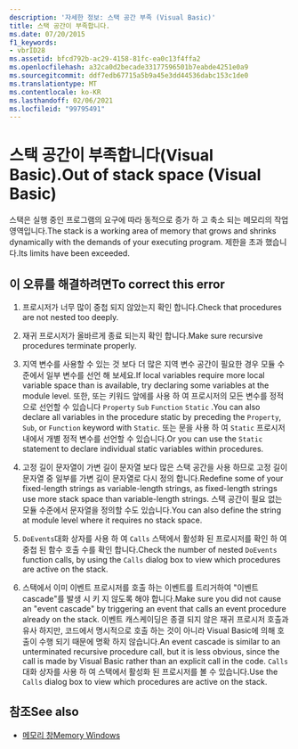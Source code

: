```yaml
---
description: '자세한 정보: 스택 공간 부족 (Visual Basic)'
title: 스택 공간이 부족합니다.
ms.date: 07/20/2015
f1_keywords:
- vbrID28
ms.assetid: bfcd792b-ac29-4158-81fc-ea0c13f4ffa2
ms.openlocfilehash: a32ca0d2becade33177596501b7eabde4251e0a9
ms.sourcegitcommit: ddf7edb67715a5b9a45e3dd44536dabc153c1de0
ms.translationtype: MT
ms.contentlocale: ko-KR
ms.lasthandoff: 02/06/2021
ms.locfileid: "99795491"
---
```

# <a name="out-of-stack-space-visual-basic"></a><span data-ttu-id="0073f-103">스택 공간이 부족합니다(Visual Basic).</span><span class="sxs-lookup"><span data-stu-id="0073f-103">Out of stack space (Visual Basic)</span></span>

<span data-ttu-id="0073f-104">스택은 실행 중인 프로그램의 요구에 따라 동적으로 증가 하 고 축소 되는 메모리의 작업 영역입니다.</span><span class="sxs-lookup"><span data-stu-id="0073f-104">The stack is a working area of memory that grows and shrinks dynamically with the demands of your executing program.</span></span> <span data-ttu-id="0073f-105">제한을 초과 했습니다.</span><span class="sxs-lookup"><span data-stu-id="0073f-105">Its limits have been exceeded.</span></span>  
  
## <a name="to-correct-this-error"></a><span data-ttu-id="0073f-106">이 오류를 해결하려면</span><span class="sxs-lookup"><span data-stu-id="0073f-106">To correct this error</span></span>  
  
1. <span data-ttu-id="0073f-107">프로시저가 너무 많이 중첩 되지 않았는지 확인 합니다.</span><span class="sxs-lookup"><span data-stu-id="0073f-107">Check that procedures are not nested too deeply.</span></span>  
  
2. <span data-ttu-id="0073f-108">재귀 프로시저가 올바르게 종료 되는지 확인 합니다.</span><span class="sxs-lookup"><span data-stu-id="0073f-108">Make sure recursive procedures terminate properly.</span></span>  
  
3. <span data-ttu-id="0073f-109">지역 변수를 사용할 수 있는 것 보다 더 많은 지역 변수 공간이 필요한 경우 모듈 수준에서 일부 변수를 선언 해 보세요.</span><span class="sxs-lookup"><span data-stu-id="0073f-109">If local variables require more local variable space than is available, try declaring some variables at the module level.</span></span> <span data-ttu-id="0073f-110">또한, 또는 키워드 앞에를 사용 하 여 프로시저의 모든 변수를 정적으로 선언할 수 있습니다 `Property` `Sub` `Function` `Static` .</span><span class="sxs-lookup"><span data-stu-id="0073f-110">You can also declare all variables in the procedure static by preceding the `Property`, `Sub`, or `Function` keyword with `Static`.</span></span> <span data-ttu-id="0073f-111">또는 문을 사용 하 여 `Static` 프로시저 내에서 개별 정적 변수를 선언할 수 있습니다.</span><span class="sxs-lookup"><span data-stu-id="0073f-111">Or you can use the `Static` statement to declare individual static variables within procedures.</span></span>  
  
4. <span data-ttu-id="0073f-112">고정 길이 문자열이 가변 길이 문자열 보다 많은 스택 공간을 사용 하므로 고정 길이 문자열 중 일부를 가변 길이 문자열로 다시 정의 합니다.</span><span class="sxs-lookup"><span data-stu-id="0073f-112">Redefine some of your fixed-length strings as variable-length strings, as fixed-length strings use more stack space than variable-length strings.</span></span> <span data-ttu-id="0073f-113">스택 공간이 필요 없는 모듈 수준에서 문자열을 정의할 수도 있습니다.</span><span class="sxs-lookup"><span data-stu-id="0073f-113">You can also define the string at module level where it requires no stack space.</span></span>  
  
5. <span data-ttu-id="0073f-114">`DoEvents`대화 상자를 사용 하 여 `Calls` 스택에서 활성화 된 프로시저를 확인 하 여 중첩 된 함수 호출 수를 확인 합니다.</span><span class="sxs-lookup"><span data-stu-id="0073f-114">Check the number of nested `DoEvents` function calls, by using the `Calls` dialog box to view which procedures are active on the stack.</span></span>  
  
6. <span data-ttu-id="0073f-115">스택에서 이미 이벤트 프로시저를 호출 하는 이벤트를 트리거하여 "이벤트 cascade"를 발생 시 키 지 않도록 해야 합니다.</span><span class="sxs-lookup"><span data-stu-id="0073f-115">Make sure you did not cause an "event cascade" by triggering an event that calls an event procedure already on the stack.</span></span> <span data-ttu-id="0073f-116">이벤트 캐스케이딩은 종결 되지 않은 재귀 프로시저 호출과 유사 하지만, 코드에서 명시적으로 호출 하는 것이 아니라 Visual Basic에 의해 호출이 수행 되기 때문에 명확 하지 않습니다.</span><span class="sxs-lookup"><span data-stu-id="0073f-116">An event cascade is similar to an unterminated recursive procedure call, but it is less obvious, since the call is made by Visual Basic rather than an explicit call in the code.</span></span> <span data-ttu-id="0073f-117">`Calls`대화 상자를 사용 하 여 스택에서 활성화 된 프로시저를 볼 수 있습니다.</span><span class="sxs-lookup"><span data-stu-id="0073f-117">Use the `Calls` dialog box to view which procedures are active on the stack.</span></span>  
  
## <a name="see-also"></a><span data-ttu-id="0073f-118">참조</span><span class="sxs-lookup"><span data-stu-id="0073f-118">See also</span></span>

- [<span data-ttu-id="0073f-119">메모리 창</span><span class="sxs-lookup"><span data-stu-id="0073f-119">Memory Windows</span></span>](/visualstudio/debugger/memory-windows)

